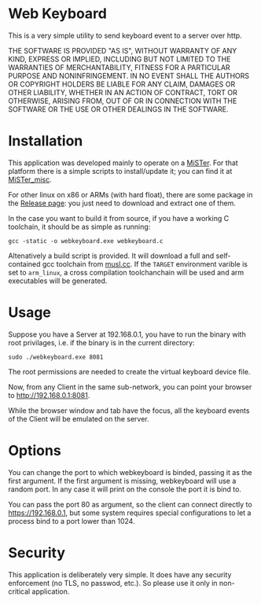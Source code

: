 
# Web Keyboard

This is a very simple utility to send keyboard event to a server over http.

THE SOFTWARE IS PROVIDED "AS IS", WITHOUT WARRANTY OF ANY KIND, EXPRESS OR
IMPLIED, INCLUDING BUT NOT LIMITED TO THE WARRANTIES OF MERCHANTABILITY,
FITNESS FOR A PARTICULAR PURPOSE AND NONINFRINGEMENT. IN NO EVENT SHALL THE
AUTHORS OR COPYRIGHT HOLDERS BE LIABLE FOR ANY CLAIM, DAMAGES OR OTHER
LIABILITY, WHETHER IN AN ACTION OF CONTRACT, TORT OR OTHERWISE, ARISING FROM,
OUT OF OR IN CONNECTION WITH THE SOFTWARE OR THE USE OR OTHER DEALINGS IN THE
SOFTWARE.

# Installation

This application was developed mainly to operate on a
[MiSTer](https://github.com/MiSTer-devel/Main_MiSTer/wiki). For that platform there
is a simple scripts to install/update it; you can find it at
[MiSTer_misc](https://github.com/pocomane/MiSTer_misc).

For other linux on x86 or ARMs (with hard float), there are some package in the
[Release page](https://github.com/pocomane/webkeyboard/releases/latest): you just
need to download and extract one of them.

In the case you want to build it from source, if you have a working C toolchain, it
should be as simple as running:

```
gcc -static -o webkeyboard.exe webkeyboard.c
```

Altenatively a build script is provided. It will download a full and self-contained
gcc toolchain from [musl.cc](https://musl.cc). If the `TARGET` environment
varible is set to `arm_linux`, a cross compilation toolchanchain will be used
and arm executables will be generated.


# Usage

Suppose you have a Server at 192.168.0.1, you have to run the binary with root
privilages, i.e. if the binary is in the current directory:

```
sudo ./webkeyboard.exe 8081
```

The root permissions are needed to create the virtual keyboard device file.

Now, from any Client in the same sub-network, you can point your browser to
http://192.168.0.1:8081.

While the browser window and tab have the focus, all the keyboard events of the
Client will be emulated on the server.

# Options

You can change the port to which webkeyboard is binded, passing it as the first
argument.  If the first argument is missing, webkeyboard will use a random
port. In any case it will print on the console the port it is bind to.

You can pass the port 80 as argument, so the client can connect directly to
https://192.168.0.1, but some system requires special configurations to let a
process bind to a port lower than 1024.

# Security

This application is deliberately very simple. It does have any security enforcement
(no TLS, no passwod, etc.). So please use it only in non-critical application.

